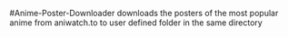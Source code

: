 #Anime-Poster-Downloader downloads the posters of the most popular anime from aniwatch.to to user defined folder in the same directory